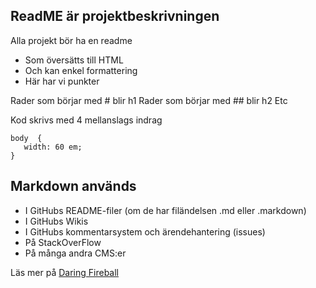 ## ReadME är projektbeskrivningen

Alla projekt bör ha en readme

* Som översätts till HTML
* Och kan enkel formattering
* Här har vi punkter

Rader som börjar med # blir h1
Rader som börjar med ## blir h2
Etc

Kod skrivs med 4 mellanslags indrag

    body  {
	   width: 60 em;
	}

## Markdown används

* I GitHubs README-filer (om de har filändelsen .md eller .markdown)
* I GitHubs Wikis
* I GitHubs kommentarsystem och ärendehantering (issues)
* På StackOverFlow
* På många andra CMS:er

Läs mer på [Daring Fireball](http://daringfireball.net/projects/markdown/) 	